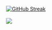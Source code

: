 <a href="https://git.io/streak-stats"><img src="https://streak-stats.demolab.com?user=iamgaurav18&theme=synthwave&border_radius=100&card_width=900&border=CC06EB&stroke=E202EB&ring=00DCEB&fire=EB19E5&dates=02EBE2" alt="GitHub Streak" /></a><br><br>
![](https://komarev.com/ghpvc/?username=iamgaurav18&color=EB19E5&style=flat-square)
